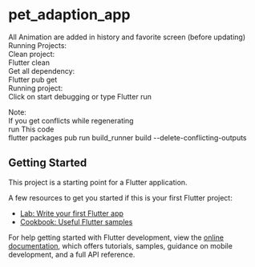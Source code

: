 # pet_adaption_app
All Animation are added in history and favorite screen (before updating)<br>
Running Projects:<br>
Clean project:<br> Flutter clean<br>
Get all dependency:<br>Flutter pub get<br>
Running project:<br>
Click on start debugging or type Flutter run<br>


Note:<br>
If you get conflicts while regenerating <br>
run This code<br>
flutter packages pub run build_runner build --delete-conflicting-outputs






## Getting Started

This project is a starting point for a Flutter application.

A few resources to get you started if this is your first Flutter project:

- [Lab: Write your first Flutter app](https://docs.flutter.dev/get-started/codelab)
- [Cookbook: Useful Flutter samples](https://docs.flutter.dev/cookbook)

For help getting started with Flutter development, view the
[online documentation](https://docs.flutter.dev/), which offers tutorials,
samples, guidance on mobile development, and a full API reference.
